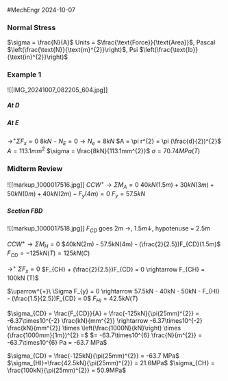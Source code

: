 #MechEngr 2024-10-07

### Normal Stress
$\sigma = \frac{N}{A}$        Units = $\frac{\text{Force}}{\text{Area}}$, Pascal $\left(\frac{\text{N}}{\text{m}^{2}}\right)$, Psi $\left(\frac{\text{lb}}{\text{in}^{2}}\right)$

### Example 1
![[IMG_20241007_082205_604.jpg]]

##### At D

##### At E
$\rightarrow ^{+} \Sigma F_{x} = 0$
$8kN - N_{E} = 0 \rightarrow N_{e} = 8kN$
$A = \pi r^{2} = \pi (\frac{d}{2})^{2}$
$A = 113.1mm^{2}$
$\sigma = \frac{8kN}{113.1mm^{2}}$
$\sigma = 70.74 MPa (T)$

### Midterm Review
![[markup_1000017516.jpg]]
$CCW^{+} \rightarrow \Sigma M_{A} = 0$
$40kN(1.5m) + 30kN(3m) + 50kN(0m) + 40kN(2m) - F_{y}(4m) = 0$
$F_{y} = 57.5kN$

##### Section FBD
![[markup_1000017518.jpg]]
$F_{CD}$ goes 2m $\rightarrow$, $1.5m \downarrow$, hypotenuse = 2.5m 

$CCW^{+} \rightarrow \Sigma M_{H} = 0$
$40kN(2m) - 57.5kN(4m) - (\frac{2}{2.5})F_{CD}(1.5m)$
$F_{CD} = -125kN (T) = 125kN(C)$

$\rightarrow^{+}\ \Sigma F_{x} = 0$
$F_{CH} + (\frac{2}{2.5})F_{CD} = 0 \rightarrow F_{CH} = 100kN (T)$

$\uparrow^{+}\ \Sigma F_{y} = 0 \rightarrow 57.5kN - 40kN - 50kN - F_{HI} - (\frac{1.5}{2.5})F_{CD} = 0$
$F_{HI} = 42.5kN(T)$

$\sigma_{CD} = \frac{F_{CD}}{A} = \frac{-125kN}{\pi(25mm)^{2}} = -6.37\times10^{-2} \frac{kN}{mm^{2}} \rightarrow -6.37\times10^{-2} \frac{kN}{mm^{2}} \times \left(\frac{1000N}{kN}\right) \times (\frac{1000mm}{1m})^{2} =$
$= -63.7\times10^{6} \frac{N}{m^{2}} = -63.7\times10^{6} Pa = -63.7 MPa$

$\sigma_{CD} = \frac{-125kN}{\pi(25mm)^{2}} = -63.7 MPa$
$\sigma_{HI}=\frac{42.5kN}{\pi(25mm)^{2}} = 21.6MPa$
$\sigma_{CH} = \frac{100kN}{\pi(25mm)^{2}} = 50.9MPa$
